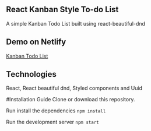 ## React Kanban Style To-do List
A simple Kanban Todo List built using react-beautiful-dnd

## Demo on Netlify
[Kanban Todo List](https://kanban-todo-list.netlify.app/)

## Technologies
React, React beautiful dnd, Styled components and Uuid

#Installation Guide
Clone or download this repository.

Run install the dependencies
`npm install`

Run the development server
`npm start`
